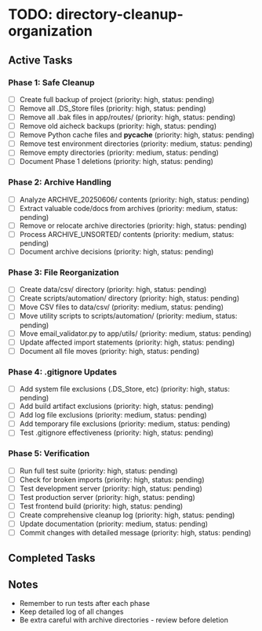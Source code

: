 # TODO: directory-cleanup-organization

## Active Tasks

### Phase 1: Safe Cleanup
- [ ] Create full backup of project (priority: high, status: pending)
- [ ] Remove all .DS_Store files (priority: high, status: pending)
- [ ] Remove all .bak files in app/routes/ (priority: high, status: pending)
- [ ] Remove old aicheck backups (priority: high, status: pending)
- [ ] Remove Python cache files and __pycache__ (priority: high, status: pending)
- [ ] Remove test environment directories (priority: medium, status: pending)
- [ ] Remove empty directories (priority: medium, status: pending)
- [ ] Document Phase 1 deletions (priority: high, status: pending)

### Phase 2: Archive Handling  
- [ ] Analyze ARCHIVE_20250606/ contents (priority: high, status: pending)
- [ ] Extract valuable code/docs from archives (priority: medium, status: pending)
- [ ] Remove or relocate archive directories (priority: high, status: pending)
- [ ] Process ARCHIVE_UNSORTED/ contents (priority: medium, status: pending)
- [ ] Document archive decisions (priority: high, status: pending)

### Phase 3: File Reorganization
- [ ] Create data/csv/ directory (priority: high, status: pending)
- [ ] Create scripts/automation/ directory (priority: high, status: pending)
- [ ] Move CSV files to data/csv/ (priority: medium, status: pending)
- [ ] Move utility scripts to scripts/automation/ (priority: medium, status: pending)
- [ ] Move email_validator.py to app/utils/ (priority: medium, status: pending)
- [ ] Update affected import statements (priority: high, status: pending)
- [ ] Document all file moves (priority: high, status: pending)

### Phase 4: .gitignore Updates
- [ ] Add system file exclusions (.DS_Store, etc) (priority: high, status: pending)
- [ ] Add build artifact exclusions (priority: high, status: pending)
- [ ] Add log file exclusions (priority: medium, status: pending)
- [ ] Add temporary file exclusions (priority: medium, status: pending)
- [ ] Test .gitignore effectiveness (priority: high, status: pending)

### Phase 5: Verification
- [ ] Run full test suite (priority: high, status: pending)
- [ ] Check for broken imports (priority: high, status: pending)
- [ ] Test development server (priority: high, status: pending)
- [ ] Test production server (priority: high, status: pending)
- [ ] Test frontend build (priority: high, status: pending)
- [ ] Create comprehensive cleanup log (priority: high, status: pending)
- [ ] Update documentation (priority: medium, status: pending)
- [ ] Commit changes with detailed message (priority: high, status: pending)

## Completed Tasks
<!-- Move tasks here as they are completed -->

## Notes
- Remember to run tests after each phase
- Keep detailed log of all changes
- Be extra careful with archive directories - review before deletion